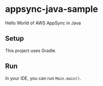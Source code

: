 # appsync-java-sample
Hello World of AWS AppSync in Java

## Setup
This project uses Gradle.

## Run
In your IDE, you can run `Main.main()`.
